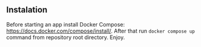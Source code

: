 ## Instalation

Before starting an app install Docker Compose: https://docs.docker.com/compose/install/. After that run `docker compose up` command from repository root directory. Enjoy.

